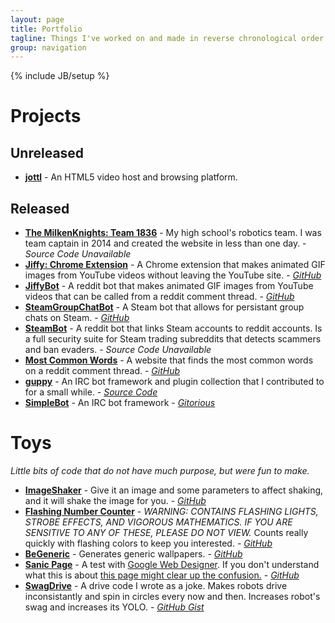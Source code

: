 ```yaml
---
layout: page
title: Portfolio
tagline: Things I've worked on and made in reverse chronological order
group: navigation
---
```

{% include JB/setup %}

# Projects




## Unreleased
* **[jottl](http://jottl.com/)** - An HTML5 video host and browsing platform.





## Released
* [**The MilkenKnights: Team 1836**](http://themilkenknights.com/) - My high school's robotics team. I was team captain in 2014 and created the website in less than one day. - *Source Code Unavailable*
* [**Jiffy: Chrome Extension**](https://chrome.google.com/webstore/detail/jiffy-the-gif-creating-pl/nlcjegmhpnnlbkpcfbechbjicnakhben?hl=en) - A Chrome extension that makes animated GIF images from YouTube videos without leaving the YouTube site. - [*GitHub*](https://github.com/drkabob/Jiffy/tree/master/JiffyPlugin)
* [**JiffyBot**](https://reddit.com/r/jiffybot) - A reddit bot that makes animated GIF images from YouTube videos that can be called from a reddit comment thread. - [*GitHub*](https://github.com/drkabob/Jiffy/tree/master/JiffyBot)
* [**SteamGroupChatBot**](http://steamcommunity.com/id/groupchatbot) - A Steam bot that allows for persistant group chats on Steam. - [*GitHub*](https://github.com/drkabob/SteamGroupChatBot)
* [**SteamBot**](http://reddit.com/u/SteamBot) - A reddit bot that links Steam accounts to reddit accounts. Is a full security suite for Steam trading subreddits that detects scammers and ban evaders. - *Source Code Unavailable*
* [**Most Common Words**](https://github.com/drkabob/most-common-words) - A website that finds the most common words on a reddit comment thread. - [*GitHub*](https://github.com/drkabob/most-common-words)
* [**guppy**](http://guppy.uk.to) - An IRC bot framework and plugin collection that I contributed to for a small while. - [*Source Code*](http://repo.or.cz/w/guppy.git)
* [**SimpleBot**](https://gitorious.org/simplebot) - An IRC bot framework - [*Gitorious*](https://gitorious.org/simplebot)





# Toys

*Little bits of code that do not have much purpose, but were fun to make.*

* [**ImageShaker**](http://nathancod.es/ImageShaker/) - Give it an image and some parameters to affect shaking, and it will shake the image for you. - [*GitHub*](https://github.com/drkabob/ImageShaker)
* [**Flashing Number Counter**](http://nathancod.es/FlashingNumberCounter/) - *WARNING: CONTAINS FLASHING LIGHTS, STROBE EFFECTS, AND VIGOROUS MATHEMATICS. IF YOU ARE SENSITIVE TO ANY OF THESE, PLEASE DO NOT VIEW.* Counts really quickly with flashing colors to keep you interested. - [*GitHub*](https://github.com/drkabob/FlashingNumberCounter)
* [**BeGeneric**](http://nathancod.es/BeGeneric/) - Generates generic wallpapers. - [*GitHub*](https://github.com/drkabob/BeGeneric)
* [**Sanic Page**](http://nathancod.es/sanic/) - A test with [Google Web Designer](https://www.google.com/webdesigner/). If you don't understand what this is about [this page might clear up the confusion.](http://knowyourmeme.com/memes/sanic) - [*GitHub*](https://github.com/drkabob/drkabob.github.io/tree/master/sanic)
* [**SwagDrive**](http://www.chiefdelphi.com/forums/showthread.php?threadid=116538) - A drive code I wrote as a joke. Makes robots drive inconsistantly and spin in circles every now and then. Increases robot's swag and increases its YOLO. - [*GitHub Gist*](https://gist.github.com/drkabob/4a3dad13601a95a9e39b)
